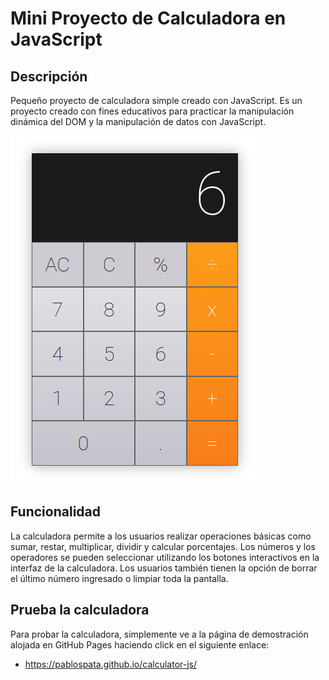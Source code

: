 # Mini Proyecto de Calculadora en JavaScript

## Descripción

Pequeño proyecto de calculadora simple creado con JavaScript. Es un proyecto creado con fines educativos para practicar la manipulación dinámica del DOM y la manipulación de datos con JavaScript. 

![Imagen de la calculadora](./img/calculator.png)

## Funcionalidad

La calculadora permite a los usuarios realizar operaciones básicas como sumar, restar, multiplicar, dividir y calcular porcentajes. Los números y los operadores se pueden seleccionar utilizando los botones interactivos en la interfaz de la calculadora. Los usuarios también tienen la opción de borrar el último número ingresado o limpiar toda la pantalla.

## Prueba la calculadora

Para probar la calculadora, simplemente ve a la página de demostración alojada en GitHub Pages haciendo click en el siguiente enlace:

* https://pablospata.github.io/calculator-js/